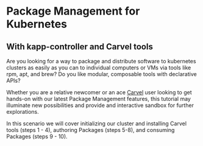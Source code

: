 # Package Management for Kubernetes
## With kapp-controller and Carvel tools


Are you looking for a way to package and distribute
software to kubernetes clusters as easily as you can to individual computers or
VMs via tools like rpm, apt, and brew? Do you like modular, composable tools with declarative APIs?

Whether you are a relative newcomer or an ace
[Carvel](https://carvel.dev/) user looking to get hands-on with our latest Package Management features,
this tutorial may illuminate new possibilities and provide and interactive sandbox for further explorations.

In this scenario we will cover initializing our cluster and installing Carvel tools (steps 1 -
4), authoring Packages (steps 5-8), and consuming Packages (steps 9 - 10).
